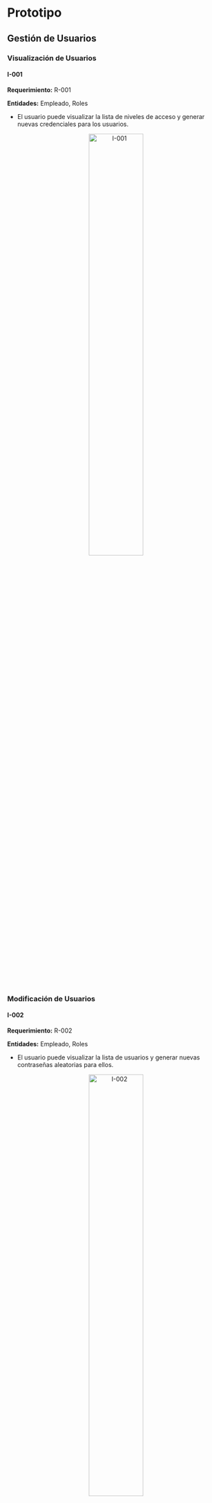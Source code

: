 # Prototipo

## Gestión de Usuarios

### Visualización de Usuarios

#### **I-001**

**Requerimiento:** R-001

**Entidades:** Empleado, Roles

* El usuario puede visualizar la lista de niveles de acceso y generar nuevas credenciales para los usuarios.

<div style="text-align: center;">
<img src="./resources/prototipo/I-001.png" alt="I-001" style="width: 50%; height: auto;"/>
</div>
<br>

### Modificación de Usuarios

#### **I-002**

**Requerimiento:** R-002

**Entidades:** Empleado, Roles

* El usuario puede visualizar la lista de usuarios y generar nuevas contraseñas aleatorias para ellos.

<div style="text-align: center;">
<img src="./resources/prototipo/I-002.png" alt="I-002" style="width: 50%; height: auto;"/>
</div>
<br>

### Visualización de Empleados

#### **I-003**

**Requerimiento:** R-003

**Entidades:** Empleado, Roles

* El usuario puede visualizar la lista de empleados con sus respectivas credenciales y roles.

<div style="text-align: center;">
<img src="./resources/prototipo/I-003.png" alt="I-003" style="width: 50%; height: auto;"/>
</div>
<br>

### Visualización de Rendimiento de Empleados

#### **I-004**

**Requerimiento:** R-004

**Entidades:** Empleado, Roles, RendimientoEmpleado

* El usuario puede visualizar el rendimiento de los empleados, incluyendo tareas completadas, tiempo promedio por tarea, calidad del trabajo, participación en reuniones y documentos generados.

<div style="text-align: center;">
<img src="./resources/prototipo/I-004.png" alt="I-004" style="width: 50%; height: auto;"/>
</div>
<br>

#### **I-005**

**Requerimiento:** R-005

**Entidades:** Empleado, Roles, RendimientoEmpleado

* El usuario puede visualizar el rendimiento de los empleados, filtrar por fecha y rol, y ordenar los resultados según diferentes criterios.

<div style="text-align: center;">
<img src="./resources/prototipo/I-005.png" alt="I-005" style="width: 50%; height: auto;"/>
</div>
<br>

## Gestión de Pedidos

### Visualización de Pedidos de Migración

#### **I-010**

**Requerimiento:** R-010, R-011

**Entidades:** Pedido, Area Migracion y Squad. 

* El usuario una vez registrado, estará en la página principal del sistema el cual mostrará los últimos pedidos y migraciones que se  hiceron. Además, habrá opciones para crear un nuevo pedido y nueva migración.

<div style="text-align: center;">
<img src=".\resources\prototipo\I-010.jpeg" alt="I-010" style="width: 90%; height: auto;"/>
</div>
<br>

#### **I-011**

**Requerimiento:** R-010

**Entidades:** Pedido y Area. 

* El usuario podrá visualizar todo el historial de pedidos y hacer click en uno de los pedidos podrá ver con detalle todas las migraciones de ese pedido. Además, habrá opciones para crear un nuevo pedido.

<div style="text-align: center;">
<img src=".\resources\prototipo\I-011.jpeg" alt="I-011" style="width: 90%; height: auto;"/>
</div>
<br>

#### **I-012**

**Requerimiento:** R-011

**Entidades:** Migracion y Squad. 

* El usuario podrá visualizar todas las migraciones de un pedido en especifico y habrá un botón para poder elegir otro pedido. Además, habrá opciones para crear una nueva migración.

<div style="text-align: center;">
<img src=".\resources\prototipo\I-012.jpeg" alt="I-012" style="width: 90%; height: auto;"/>
</div>
<br>

### Adición de Pedidos y de Migraciones

#### **I-013**

**Requerimiento:** R-012

**Entidades:** Pedido y Area. 

* El usuario podrá agregar un nuevo pedido llenando los datos del pedido que son el área solicitante, su estado, su prioridad y su fecha límite.

<div style="text-align: center;">
<img src=".\resources\prototipo\I-013.jpeg" alt="I-013" style="width: 90%; height: auto;"/>
</div>
<br>

#### **I-014**

**Requerimiento:** R-013

**Entidades:** Pedido,Migracion y Squad.

* El usuario podrá comenzar una nueva migración asignado al pedido que pertenece y llenando sus datos como lo son el squad encargado, la tecnologia usada y el entorno.

<div style="text-align: center;">
<img src=".\resources\prototipo\I-014.jpeg" alt="I-014" style="width: 90%; height: auto;"/>
</div>
<br>


## Gestión de Reuniones

### Creación de Reunión

#### **I-020**

**Requerimiento:** R-020 

**Entidades:** Reunión, Reporte de Conformidad

* En esta sección, los Product Owners pueden programar nuevas reuniones ingresando detalles como fecha, hora, plataforma, tipo de reunión y agenda. Además, seleccionar a aquellos participantes que se estarán en dicha reunión. Estos reciben una notificación de creación de nueva reunión.

<div style="text-align: center;">
<img src=".\resources\prototipo\I-020.png" alt="I-020" style="width: 90%; height: auto;"/>
</div>
<br>


### Listado de reuniones completadas y pendientes

#### **I-021**


**Requerimiento:** R-021

**Entidades:**  Reunion

* En esta sección, se muestra todas las reuniones programadas, tanto completadas como pendientes, en una tabla con opciones de Ordenar y búsqueda. Permite ver detalles, Ver los reportes de conformidad y programar nuevas reuniones.

<div style="text-align: center;">
<img src=".\resources\prototipo\I-021.png" alt="I-021" style="width: 90%; height: auto;"/>
</div>
<br>

### Detalles de Reunión Pendiente

#### **I-022**

**Requerimiento:** R-022

**Entidades:** Reunión

* En esta sección, se proporciona los detalles de la reunión programada  seleccionada. Además, los usuarios pueden seleccionar editar o cancelar la reunión, así como marcar a las reuniones como ya completadas.

<div style="text-align: center;">
<img src=".\resources\prototipo\I-022.png" alt="I-022" style="width: 90%; height: auto;"/>
</div>
<br>


**Cancelar Reunión Programada**

#### **I-024**

**Requerimiento:** R-024 

**Entidades:** Reunión y Participante

* En esta sección, el usuario confirma para cancelar la reunión. Al cancelarla se envía una recordatorio a los participantes asociados a dicha reunión

<div style="text-align: center;">
<img src=".\resources\prototipo\I-024.png" alt="I-024" style="width: 90%; height: auto;"/>
</div>
<br>

### Detalles de Reunión Completada

#### **I-023**

**Requerimiento:** R-023

**Entidades:** Reunión y Participante

* En esta sección, se proporciona los detalles de la reunión completada seleccionada. Además, los usuarios pueden seleccionar editar la agenda o editar/agregar los acuerdos alcanzados en dicha reunión, así como seleccionar la opción de "Generar Reporte de conformidad" si es que es la última de su tipo para un pedido.

<div style="text-align: center;">
<img src=".\resources\prototipo\I-023.png" alt="I-023" style="width: 90%; height: auto;"/>
</div>
<br>

### Generar reporte de conformidad

#### **I-025**

**Requerimiento:** R-025 

**Entidades:** Reunión, Reporte Conformidad, Pedido, Participante

* En esta sección se muestra una vista previa con todos los datos relevantes de las reuniones asociadas, incluyendo el ID de la reunión, horario, agenda y acuerdos. Además, se crea un recordatorio y se les envía a los participantes de la última reunión.

<div style="text-align: center;">
<img src=".\resources\prototipo\I-025.png" alt="I-025" style="width: 90%; height: auto;"/>
</div>
<br>

### Lista de reportes de conformidad

#### **I-026**

**Requerimiento:** R-026

**Entidades:** Reunión, Reporte Conformidad, Pedido, Participante

* En esta sección se muestran a los últimos pedidos realizados y a sus respectivos reportes de conformidad, mostrando el estado de estas, si es pendiente o ya terminada. Además al presionar "Ver detalles", se podrán mostrar las reuniones aosciadas juntos con los acuerdos alcanzados en cada una de estas reuniones.

<div style="text-align: center;">
<img src=".\resources\prototipo\I-026.png" alt="I-026" style="width: 90%; height: auto;"/>
</div>
<br>

## Equivalencias y Modelo DDV

### Visualización de Progreso

#### **I-030**

**Requerimiento:** R-030

**Entidades:** Tarea, Estado

* El usuario una vez que haya elegido el pedido de migración, podrá visualizar una pantalla desde dónde podrá seleccionar el estado en el que se encuentra (pendiente, en progreso, completado) y el responsable a cargo.

<div style="text-align: center;">
<img src=".\resources\prototipo\R030-MEM.png" alt="I-030" style="width: 90%; height: auto;"/>
</div>
<br>

#### **I-031**

**Requerimiento:** R-031

**Entidades:** Tarea

* El usuario podrá ver un reporte del tiempo que se demoró en realizar realmente la tarea y una evaluación de si se realizó a tiempo o con retraso.

<div style="text-align: center;">
<img src=".\resources\prototipo\R031-MEM.png" alt="I-031" style="width: 90%; height: auto;"/>
</div>
<br>

### Conceptos de Negocio

#### **I-032**

**Requerimiento:** R-032

**Entidades:** Conceptos de Negocio, Definiciones Tecnicas

* El usuario podrá visualizar la tabla generada con toda la información de los conceptos de negocio, si no se ha agregado nada tendrá la opción de elegir el botón de "agregar concepto de negocio".

<div style="text-align: center;">
<img src=".\resources\prototipo\R032-MEM.png" alt="I-031" style="width: 90%; height: auto;"/>
</div>
<br>

#### **I-033**

**Requerimiento:** R-033

**Entidades:** Conceptos de Negocio, Definiciones Tecnicas

* El usuario podrá registrar toda la información asociada al concepto de negocio, se podrán agregar tantos campos como sean necesarios y sus respectivos nombres equivalentes.

<div style="text-align: center;">
<img src=".\resources\prototipo\R033-MEM.png" alt="I-032" style="width: 90%; height: auto;"/>
</div>
<br>

#### **I-034**

**Requerimiento:** R-034

**Entidades:** Conceptos de Negocio, Definiciones Tecnicas

* El usuario podrá asociar la tabla respectiva de los campos registrados en la vista anterior, asimismo podrá registrar el nombre equivalente de la tabla y guardar dicha información.

<div style="text-align: center;">
<img src=".\resources\prototipo\R034-MEM.png" alt="I-033" style="width: 90%; height: auto;"/>
</div>
<br>

### Equivalencias

#### **I-035**

**Requerimiento:** R-035

**Entidades:** Definiciones Tecnicas

* El usuario podrá buscar mediante un filtro, que será el nombre de las tablas, todas las equivalencias asociadas a ella (esquema, tabla y campos equivalentes).

<div style="text-align: center;">
<img src=".\resources\prototipo\R035-MEM.png" alt="I-034" style="width: 90%; height: auto;"/>
</div>
<br>

### Modelo DDV

#### **I-036**

**Requerimiento:** R-036

**Entidades:** Modelado

* El usuario podrá visualizar la información referente al modelo DDV mediante una búsqueda por nombre de campo.

<div style="text-align: center;">
<img src=".\resources\prototipo\R036-MEM.png" alt="I-035" style="width: 90%; height: auto;"/>
</div>
<br>

#### **I-037**

**Requerimiento:** R-037

**Entidades:** Modelado, Definiciones Tecnicas

* El usuario podrá registrar la información referente al modelo DDV para cada campo y asociar los nombres del EsquemaDDV y TablaDDV a cada uno de ellos.

<div style="text-align: center;">
<img src=".\resources\prototipo\R037-MEM.png" alt="I-036" style="width: 90%; height: auto;"/>
</div>
<br>

#### **I-040**

**Requerimiento:** R-040

**Entidades:** Reunión, Pedido

* El usuario puede elaborar la lógica de Universo en SQL, según los requerimientos del cliente

<div style="text-align: center;">
<img src=".\resources\prototipo\R040-UYR.png" alt="R040-UYR" style="width: 90%; height: auto;"/>
</div>
<br>

#### **I-041**

**Requerimiento:** R-041

**Entidades:** Universo, Definiciones Tecnicas, Modelado

* El usuario puede elaborar la lógica funcional de las reglas de carga para cada una de las migraciones, guiados por el Universo.

<div style="text-align: center;">
<img src=".\resources\prototipo\R041-UYR.png" alt="R041-UYR" style="width: 90%; height: auto;"/>
</div>
<br>

#### **I-042**

**Requerimiento:** R-043 R-044

**Entidades:** ReglaDeCargaFuncional

* El usuario puede elaborar la lógica técnica de precarga para cada migración, a partir de la lógica funcional anteriormente establecida, esto servirá para el ciclo de retroalimentación generado entre el Data Engineer y el Custodio Técnico

<div style="text-align: center;">
<img src=".\resources\prototipo\R042-UYR" alt="R042-UYR" style="width: 90%; height: auto;"/>
</div>
<br>

#### **I-043**

**Requerimiento:** R-044

**Entidades:** ReglaDeCargaTecnica

* El usuario puede dar por finalizada la elaboración de lógica técnica de las reglas de carga o volver a enviarselo al custodio para correcciones

<div style="text-align: center;">
<img src=".\resources\prototipo\R043-UYR" alt="R043-UYR" style="width: 90%; height: auto;"/>
</div>
<br>

#### **I-044**

**Requerimiento:** R-043

**Entidades:** Precarga, CargaPrecarga

* El usuario puede recomedar la apliación de ciertas reglas de precarga opcionales y está forzado a aplicar las obligatorias

<div style="text-align: center;">
<img src=".\resources\prototipo\R044-UYR.png" alt="R044-UYR" style="width: 90%; height: auto;"/>
</div>
<br>
[Regresar al índice](../README.md)
